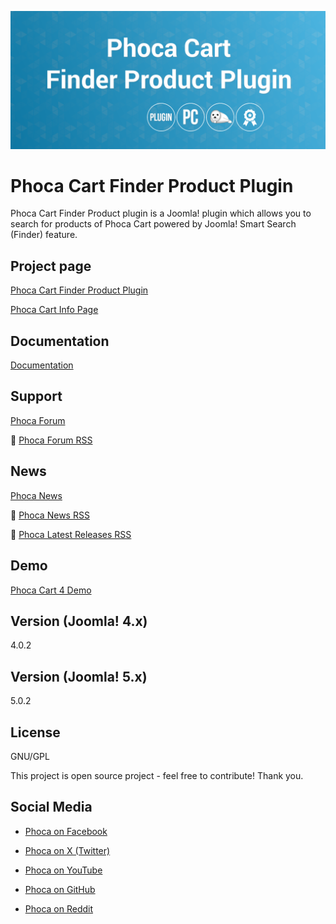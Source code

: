 



![Phoca Cart Finder Product Plugin](https://github.com/PhocaCz/PhocaCartFinderProductPlugin/blob/main/phocacartproduct.png?raw=true)

# Phoca Cart Finder Product Plugin



Phoca Cart Finder Product plugin is a Joomla! plugin which allows you to search for products of Phoca Cart powered by Joomla! Smart Search (Finder) feature.



## Project page

[Phoca Cart Finder Product Plugin](https://www.phoca.cz/phocacart-extensions/2-plugins/70-phoca-cart-finder-product-plugin)

[Phoca Cart Info Page](https://www.phoca.cz/project/phocacart-joomla-ecommerce)



## Documentation

[Documentation](https://www.phoca.cz/documentation/category/115-phoca-cart)





## Support

[Phoca Forum](https://www.phoca.cz/forum)

:bell: [Phoca Forum RSS](https://www.phoca.cz/forum/app.php/feed)



## News

[Phoca News](https://www.phoca.cz/news)

:bell: [Phoca News RSS](https://www.phoca.cz/news?format=feed&type=rss)

:bell: [Phoca Latest Releases RSS](https://www.phoca.cz/download/feed/111?format=feed&type=rss)



## Demo

[Phoca Cart 4 Demo](https://www.phoca.cz/phocacart4demo/)



## Version (Joomla! 4.x)

4.0.2

## Version (Joomla! 5.x)

5.0.2



## License

GNU/GPL



This project is open source project - feel free to contribute! Thank you.



## Social Media

- [Phoca on Facebook](https://www.facebook.com/Phoca.cz)

- [Phoca on X (Twitter)](https://twitter.com/PhocaCz)

- [Phoca on YouTube](https://www.youtube.com/user/phocavideos)

- [Phoca on GitHub](https://github.com/PhocaCz)

- [Phoca on Reddit](https://www.reddit.com/user/PhocaCz)
